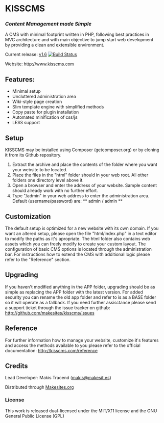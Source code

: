 ﻿# KISSCMS

### _Content Management made Simple_

A CMS with minimal footprint written in PHP, following best practices in MVC architecture and with main objective to jump start web development by providing a clean and extensible environment.

Current release: [v1.6](https://github.com/makesites/kisscms/archive/1.6.0.zip)
[![Build Status](https://secure.travis-ci.org/makesites/kisscms.png)](http://travis-ci.org/makesites/kisscms)

Website: http://www.kisscms.com


## Features:

* Minimal setup                                                                                                                                       
* Uncluttered administration area
* Wiki-style page creation
* Slim template engine with simplified methods 
* Copy paste for plugin installation
* Automated minification of css/js
* LESS support


## Setup

KISSCMS may be installed using Composer (getcomposer.org) or by cloning it from its Github repository. 

1. Extract the archive and place the contents of the folder where you want your website to be located. 
2. Place the files in the "html" folder should in your web root. All other folders one directory level above it.
3. Open a browser and enter the address of your website. Sample content should already work with no further effort.
4. Type "/admin" in your web address to enter the administration area. Default (username/password) are: ** admin / admin **


## Customization

The default setup is optimized for a new website with its own domain. If you want an altered setup, please open the file "html/index.php" in a text editor to modify the paths as it's apropriate. The html folder also contains web assets which you can freely modify to create your custom layout. The configuration of basic CMS options is located through the administration bar. For instructions how to extend the CMS with additional logic please refer to the "Reference" section.


## Upgrading

If you haven't modified anything in the APP folder, upgrading should be as simple as replacing the APP folder with the latest version. For added security you can rename the old app folder and refer to is as a BASE folder so it will operate as a fallback. If you need further assisctance please send a support ticket through the issue tracker on github: 
<http://github.com/makesites/kisscms/issues>


## Reference

For further information how to manage your website, customize it's features and access the methods available to you please refer to the official documentation: 
<http://kisscms.com/reference>


## Credits

Lead Developer: Makis Tracend (makis@makesit.es)

Distributed through [Makesites.org](http://www.makesites.org)


### License

This work is released dual-licensed under the MIT/X11 license and the GNU General Public License (GPL)


